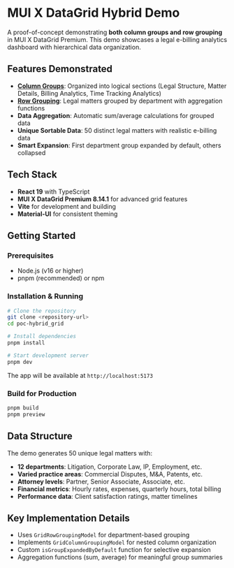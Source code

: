 # MUI X DataGrid Hybrid Demo

A proof-of-concept demonstrating **both column groups and row grouping** in MUI X DataGrid Premium. This demo showcases a legal e-billing analytics dashboard with hierarchical data organization.

## Features Demonstrated

- **[Column Groups](https://mui.com/x/react-data-grid/column-groups/)**: Organized into logical sections (Legal Structure, Matter Details, Billing Analytics, Time Tracking Analytics)
- **[Row Grouping](https://mui.com/x/react-data-grid/row-grouping/)**: Legal matters grouped by department with aggregation functions
- **Data Aggregation**: Automatic sum/average calculations for grouped data
- **Unique Sortable Data**: 50 distinct legal matters with realistic e-billing data
- **Smart Expansion**: First department group expanded by default, others collapsed

## Tech Stack

- **React 19** with TypeScript
- **MUI X DataGrid Premium 8.14.1** for advanced grid features
- **Vite** for development and building
- **Material-UI** for consistent theming

## Getting Started

### Prerequisites
- Node.js (v16 or higher)
- pnpm (recommended) or npm

### Installation & Running

```bash
# Clone the repository
git clone <repository-url>
cd poc-hybrid_grid

# Install dependencies
pnpm install

# Start development server
pnpm dev
```

The app will be available at `http://localhost:5173`

### Build for Production

```bash
pnpm build
pnpm preview
```

## Data Structure

The demo generates 50 unique legal matters with:
- **12 departments**: Litigation, Corporate Law, IP, Employment, etc.
- **Varied practice areas**: Commercial Disputes, M&A, Patents, etc.
- **Attorney levels**: Partner, Senior Associate, Associate, etc.
- **Financial metrics**: Hourly rates, expenses, quarterly hours, total billing
- **Performance data**: Client satisfaction ratings, matter timelines

## Key Implementation Details

- Uses `GridRowGroupingModel` for department-based grouping
- Implements `GridColumnGroupingModel` for nested column organization
- Custom `isGroupExpandedByDefault` function for selective expansion
- Aggregation functions (sum, average) for meaningful group summaries
